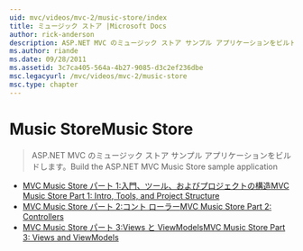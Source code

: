 ```yaml
---
uid: mvc/videos/mvc-2/music-store/index
title: ミュージック ストア |Microsoft Docs
author: rick-anderson
description: ASP.NET MVC のミュージック ストア サンプル アプリケーションをビルドします。
ms.author: riande
ms.date: 09/28/2011
ms.assetid: 3c7ca405-564a-4b27-9085-d3c2ef236dbe
msc.legacyurl: /mvc/videos/mvc-2/music-store
msc.type: chapter
---
```

<a name="music-store"></a><span data-ttu-id="7ee37-103">Music Store</span><span class="sxs-lookup"><span data-stu-id="7ee37-103">Music Store</span></span>
====================
> <span data-ttu-id="7ee37-104">ASP.NET MVC のミュージック ストア サンプル アプリケーションをビルドします。</span><span class="sxs-lookup"><span data-stu-id="7ee37-104">Build the ASP.NET MVC Music Store sample application</span></span>


- [<span data-ttu-id="7ee37-105">MVC Music Store パート 1:入門、ツール、およびプロジェクトの構造</span><span class="sxs-lookup"><span data-stu-id="7ee37-105">MVC Music Store Part 1: Intro, Tools, and Project Structure</span></span>](mvc-music-store-part-1-intro-tools-and-project-structure.md)
- [<span data-ttu-id="7ee37-106">MVC Music Store パート 2:コント ローラー</span><span class="sxs-lookup"><span data-stu-id="7ee37-106">MVC Music Store Part 2: Controllers</span></span>](mvc-music-store-part-2-controllers.md)
- [<span data-ttu-id="7ee37-107">MVC Music Store パート 3:Views と ViewModels</span><span class="sxs-lookup"><span data-stu-id="7ee37-107">MVC Music Store Part 3: Views and ViewModels</span></span>](mvc-music-store-part-3-views-and-viewmodels.md)
